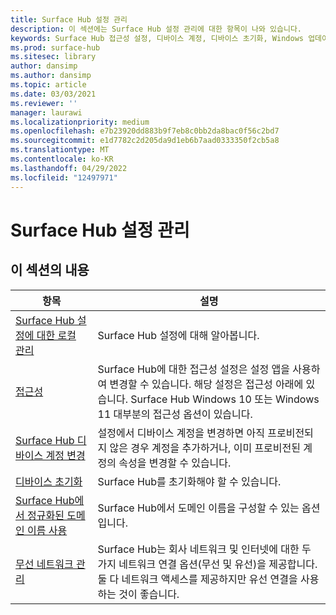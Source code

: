 ```yaml
---
title: Surface Hub 설정 관리
description: 이 섹션에는 Surface Hub 설정 관리에 대한 항목이 나와 있습니다.
keywords: Surface Hub 접근성 설정, 디바이스 계정, 디바이스 초기화, Windows 업데이트, 무선 네트워크 관리
ms.prod: surface-hub
ms.sitesec: library
author: dansimp
ms.author: dansimp
ms.topic: article
ms.date: 03/03/2021
ms.reviewer: ''
manager: laurawi
ms.localizationpriority: medium
ms.openlocfilehash: e7b23920dd883b9f7eb8c0bb2da8bac0f56c2bd7
ms.sourcegitcommit: e1d7782c2d205da9d1eb6b7aad0333350f2cb5a8
ms.translationtype: MT
ms.contentlocale: ko-KR
ms.lasthandoff: 04/29/2022
ms.locfileid: "12497971"
---
```

# <a name="manage-surface-hub-settings"></a>Surface Hub 설정 관리

## <a name="in-this-section"></a>이 섹션의 내용

|항목 | 설명|
| ------ | --------------- |
| [Surface Hub 설정에 대한 로컬 관리](local-management-surface-hub-settings.md) | Surface Hub 설정에 대해 알아봅니다.  |
| [접근성](accessibility-surface-hub.md) | Surface Hub에 대한 접근성 설정은 설정 앱을 사용하여 변경할 수 있습니다. 해당 설정은 접근성 아래에 있습니다. Surface Hub Windows 10 또는 Windows 11 대부분의 접근성 옵션이 있습니다.|
| [Surface Hub 디바이스 계정 변경](change-surface-hub-device-account.md) | 설정에서 디바이스 계정을 변경하면 아직 프로비전되지 않은 경우 계정을 추가하거나, 이미 프로비전된 계정의 속성을 변경할 수 있습니다.|
| [디바이스 초기화](device-reset-surface-hub.md) | Surface Hub를 초기화해야 할 수 있습니다.|
| [Surface Hub에서 정규화된 도메인 이름 사용](use-fully-qualified-domain-name-surface-hub.md) | Surface Hub에서 도메인 이름을 구성할 수 있는 옵션입니다.  |
| [무선 네트워크 관리](wireless-network-management-for-surface-hub.md) | Surface Hub는 회사 네트워크 및 인터넷에 대한 두 가지 네트워크 연결 옵션(무선 및 유선)을 제공합니다. 둘 다 네트워크 액세스를 제공하지만 유선 연결을 사용하는 것이 좋습니다. |
